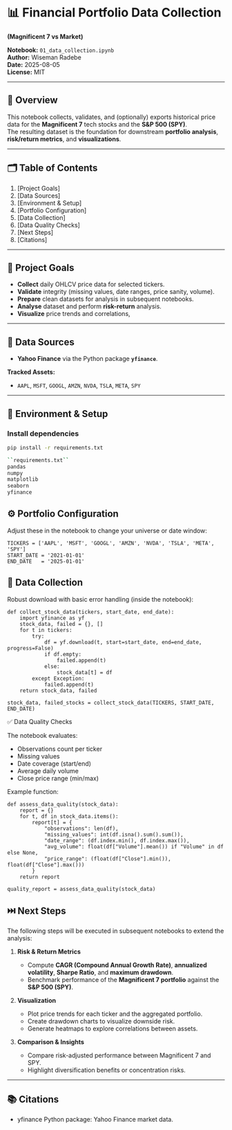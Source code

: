 # 📊 Financial Portfolio Data Collection  
**(Magnificent 7 vs Market)**

**Notebook:** `01_data_collection.ipynb`  
**Author:** Wiseman Radebe  
**Date:** 2025-08-05  
**License:** MIT

---

## 🚀 Overview
This notebook collects, validates, and (optionally) exports historical price data for the **Magnificent 7** tech stocks and the **S&P 500 (SPY)**.  
The resulting dataset is the foundation for downstream **portfolio analysis**, **risk/return metrics**, and **visualizations**.

---

## 🗂️ Table of Contents
1. [Project Goals]
2. [Data Sources]
3. [Environment & Setup]
4. [Portfolio Configuration] 
5. [Data Collection]
6. [Data Quality Checks]
7. [Next Steps]
8. [Citations]

---

## 🎯 Project Goals
- **Collect** daily OHLCV price data for selected tickers.
- **Validate** integrity (missing values, date ranges, price sanity, volume).
- **Prepare** clean datasets for analysis in subsequent notebooks.
- **Analyse** dataset and perform **risk-return** analysis.
- **Visualize** price trends and correlations,

---

## 🔎 Data Sources
- **Yahoo Finance** via the Python package **`yfinance`**.

**Tracked Assets:**
- `AAPL`, `MSFT`, `GOOGL`, `AMZN`, `NVDA`, `TSLA`, `META`, `SPY`

---

## 🧰 Environment & Setup

### Install dependencies
```bash
pip install -r requirements.txt

``requirements.txt``
pandas
numpy
matplotlib
seaborn
yfinance
```

## ⚙️ Portfolio Configuration
Adjust these in the notebook to change your universe or date window:
```
TICKERS = ['AAPL', 'MSFT', 'GOOGL', 'AMZN', 'NVDA', 'TSLA', 'META', 'SPY']
START_DATE = '2021-01-01'
END_DATE   = '2025-01-01'
```
## 🧲 Data Collection
Robust download with basic error handling (inside the notebook):

```
def collect_stock_data(tickers, start_date, end_date):
    import yfinance as yf
    stock_data, failed = {}, []
    for t in tickers:
        try:
            df = yf.download(t, start=start_date, end=end_date, progress=False)
            if df.empty:
                failed.append(t)
            else:
                stock_data[t] = df
        except Exception:
            failed.append(t)
    return stock_data, failed

stock_data, failed_stocks = collect_stock_data(TICKERS, START_DATE, END_DATE)
```
✅ Data Quality Checks

The notebook evaluates:
- Observations count per ticker
- Missing values
- Date coverage (start/end)
- Average daily volume
- Close price range (min/max)

Example function:
```
def assess_data_quality(stock_data):
    report = {}
    for t, df in stock_data.items():
        report[t] = {
            "observations": len(df),
            "missing_values": int(df.isna().sum().sum()),
            "date_range": (df.index.min(), df.index.max()),
            "avg_volume": float(df["Volume"].mean()) if "Volume" in df else None,
            "price_range": (float(df["Close"].min()), float(df["Close"].max()))
        }
    return report

quality_report = assess_data_quality(stock_data)
```

## ⏭️ Next Steps

The following steps will be executed in subsequent notebooks to extend the analysis:


1. **Risk & Return Metrics**  
   - Compute **CAGR (Compound Annual Growth Rate)**, **annualized volatility**, **Sharpe Ratio**, and **maximum drawdown**.  
   - Benchmark performance of the **Magnificent 7 portfolio** against the **S&P 500 (SPY)**.

2. **Visualization**  
   - Plot price trends for each ticker and the aggregated portfolio.  
   - Create drawdown charts to visualize downside risk.  
   - Generate heatmaps to explore correlations between assets.

3. **Comparison & Insights**  
   - Compare risk-adjusted performance between Magnificent 7 and SPY.  
   - Highlight diversification benefits or concentration risks.  

---


## 📚 Citations
- yfinance Python package: Yahoo Finance market data.
